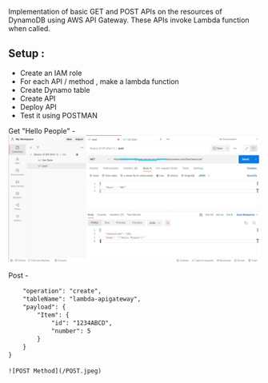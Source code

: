 Implementation of basic GET and POST APIs on the resources of DynamoDB using AWS API Gateway. These APIs invoke Lambda function when called.

## Setup : 
- Create an IAM role <br/>
- For each API / method , make a lambda function <br/>
- Create Dynamo table <br/>
- Create API <br/>
- Deploy API <br/>
- Test it using POSTMAN <br/>

Get "Hello People" - <br/>
![GET Method](/GET.jpeg)

Post - <br/>

```{
    "operation": "create",
    "tableName": "lambda-apigateway", 
    "payload": {
        "Item": {
            "id": "1234ABCD",
            "number": 5
        }
    }
}

![POST Method](/POST.jpeg)
  

